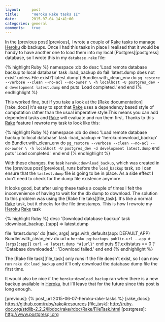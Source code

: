 ```yaml
---
layout:     post
title:      "Heroku Rake tasks II"
date:       2015-07-04 14:41:00
categories: general
comments:   true
---
```

In the [previous post][previous], I wrote a couple of [Rake][rake] tasks to manage [Heroku][heroku] db backups. Once I had this tasks in place I realised that it would be handy to have another one to load them into my local [Postgres][postgress] database, so I wrote this in my `database.rake` file:

{% highlight Ruby %}
namespace :db do
  desc 'Load remote database backup to local database'
  task :load_backup do
    fail 'latest.dump does not exist' unless File.exist?('latest.dump')
    Bundler.with_clean_env do
      `pg_restore --verbose --clean --no-acl --no-owner \
      -h localhost -U postgres_dev -d development latest.dump`
    end
    puts 'Load completed.'
  end
end
{% endhighlight %}

This worked fine, but if you take a look at the [Rake documentation][rake_docs] it's easy to spot that [Rake][rake] uses a dependency based style of computation rather than the usual imperative style.This means you can add dependent tasks and [Rake][rake] will evaluate and run them first. Thanks to this [Rake][rake] feature I rewrote my task to look like this:

{% highlight Ruby %}
namespace :db do
  desc 'Load remote database backup to local database'
  task :load_backup => 'heroku:download_backup' do
    Bundler.with_clean_env do
      `pg_restore --verbose --clean --no-acl --no-owner \
      -h localhost -U postgres_dev -d development latest.dump`
    end
    puts 'Load completed.'
  end
end
{% endhighlight %}

With these changes, the task `heroku:download_backup`, which was created in the [previous post][previous], runs before the `load_backup` task, so I can ensure that the `lastest.dump` file is going to be in place. As a side effect I don't need to check for the dump file existence anymore.

It looks good, but after using these tasks a couple of times I felt the inconvenience of having to wait for the db dump to download. The solution to this problem was using the [Rake file taks][file_task]. It's like a normal [Rake][rake] task, but it checks for the file timestamps. This is how I rewrote my [Heroku][heroku] [Rake][rake] task

{% highlight Ruby %}
desc 'Download database backup'
task :download_backup, [:app] =>  latest.dump

file 'latest.dump' do |task, args|
  args.with_defaults(app: DEFAULT_APP)
  Bundler.with_clean_env do
    url = `heroku pg:backups public-url --app #{args[:app]}`
    `curl -o latest.dump "#{url}"`
  end
  puts $?.exitstatus == 0 ? 'Database downloaded.' : 'Download failed.'
  end
end
{% endhighlight %}

The [Rake file task][file_task] only runs if the file doesn't exist, so I can now run `rake db:load_backup` and it'll only download the database dump file the first time.

It would also be nice if the `heroku:download_backup` ran when there is a new backup available in [Heroku][heroku], but I'll leave that for the future since this post is long enough.

[heroku]: http://www.heroku.com
[rake]: http://docs.seattlerb.org/rake/
[previous]: {% post_url 2015-06-07-heroku-rake-tasks %}
[rake_docs]: https://github.com/ruby/rake#resources
[file_task]: http://ruby-doc.org/stdlib-2.2.2/libdoc/rake/rdoc/Rake/FileTask.html
[postgress]:  http://www.postgresql.org
